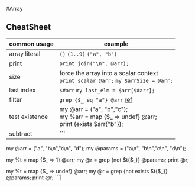 #Array

## CheatSheet

| common usage  | example|
| ------------- | ------------- |
| array literal  | `()` `(1..9)` `("a", "b")`  |
| print | `print join("\n", @arr);` |
|size|force the array into a scalar context <br> `print scalar @arr;` `my $arrSize = @arr;`|
|last index| `$#arr` `my last_elm = $arr[$#arr];`|
|filter| `grep {$_ eq "a"} @arr` [ref](http://perldoc.perl.org/functions/grep.html)|
|test existence|my @arr = ("a", "b","c"); <br> my %arr = map {$_ => undef} @arr; <br> print (exists $arr{"b"});|
|subtract| ```
my @arr = ("a", "b\n","c\n", "d");
my @params = ("a\n", "b\n","c\n", "d\n");

my %t = map {$_ => 1} @arr;
my @r = grep {not $t{$_}} @params;
print @r;

my %t = map {$_ => undef} @arr;
my @r = grep {not exists $t{$_}} @params;
print @r;
		   ```|
